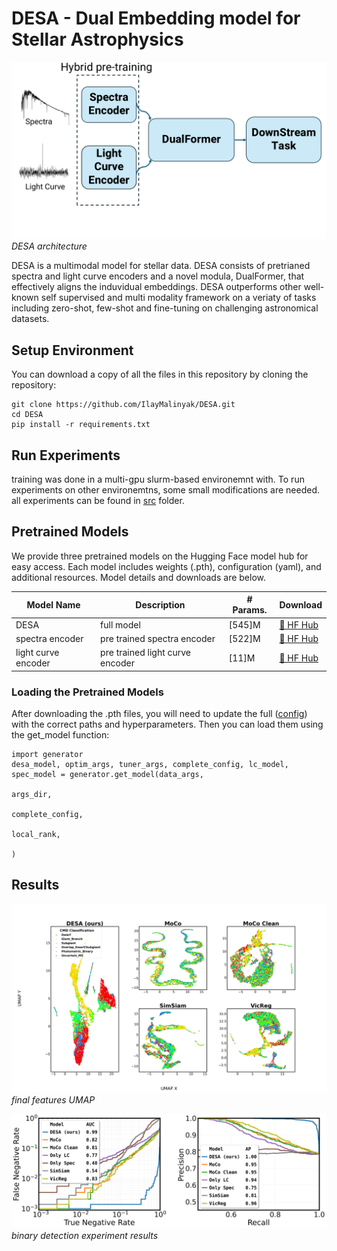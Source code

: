 # DESA - Dual Embedding model for Stellar Astrophysics

![Project Logo](images/high_level_arch_blue.png)
*DESA architecture*

DESA is a multimodal model for stellar data. DESA consists of pretrianed spectra and light curve encoders and a novel modula, DualFormer, that effectively aligns the induvidual embeddings. DESA outperforms other well-known self supervised and multi modality framework on a veriaty of tasks including zero-shot, few-shot and fine-tuning on challenging astronomical datasets.  


## Setup Environment

You can download a copy of all the files in this repository by cloning the
repository:

    git clone https://github.com/IlayMalinyak/DESA.git
    cd DESA
    pip install -r requirements.txt

## Run Experiments
training was done in a multi-gpu slurm-based environemnt with. To run experiments on other environemtns, some small modifications are needed.
all experiments can be found in [src](https://github.com/IlayMalinyak/DESA/tree/main/src)
folder.

## Pretrained Models

We provide three pretrained models on the Hugging Face model hub for easy access. Each model includes weights (.pth), configuration (yaml), and additional resources. Model details and downloads are below.

| Model Name | Description | # Params. | Download |
|------------|-------------|-----------|----------|
| DESA | full model | [545]M | [🤗 HF Hub](https://huggingface.co/Ilayk/DESA) |
| spectra encoder | pre trained spectra encoder | [522]M | [🤗 HF Hub](https://huggingface.co/Ilayk/spectra_encoder) |
| light curve encoder | pre trained light curve encoder | [11]M | [🤗 HF Hub](https://huggingface.co/Ilayk/lc_encoder) |

### Loading the Pretrained Models
After downloading the .pth files, you will need to update the full ([config](https://github.com/IlayMalinyak/DESA/tree/main/nn/full_config.yaml)) with the correct paths and hyperparameters. Then you can load them using the get_model function:

    import generator
    desa_model, optim_args, tuner_args, complete_config, lc_model, spec_model = generator.get_model(data_args,
                                                                                        args_dir,
                                                                                        complete_config,
                                                                                        local_rank,
                                                                                        )
## Results

![umap](images/compare_umaps_flag_CMD_numeric.png)
*final features UMAP*

![umap](images/experiments_comparison.png)
*binary detection experiment results*